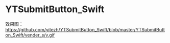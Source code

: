 # YTSubmitButton_Swift

效果图：
https://github.com/yitezh/YTSubmitButton_Swift/blob/master/YTSubmitButton_Swift/vender_s/v.gif
